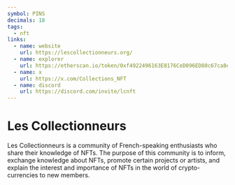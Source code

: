 ```yaml
---
symbol: PINS
decimals: 18
tags:
  - nft
links:
  - name: website
    url: https://lescollectionneurs.org/
  - name: explorer
    url: https://etherscan.io/token/0xf4922496163E8176CeD096ED80c67ca8ea2168D6
  - name: x
    url: https://x.com/Collections_NFT
  - name: discord
    url: https://discord.com/invite/lcnft
---
```


# Les Collectionneurs

Les Collectionneurs is a community of French-speaking enthusiasts who share their knowledge of NFTs. The purpose of this community is to inform, exchange knowledge about NFTs, promote certain projects or artists, and explain the interest and importance of NFTs in the world of crypto-currencies to new members.
